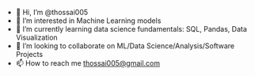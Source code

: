 - 👋 Hi, I’m @thossai005
- 👀 I’m interested in Machine Learning models
- 🌱 I’m currently learning data science fundamentals: SQL, Pandas, Data Visualization
- 💞️ I’m looking to collaborate on ML/Data Science/Analysis/Software Projects
- 📫 How to reach me thossai005@gmail.com
<!---
thossai005/thossai005 is a ✨ special ✨ repository because its `README.md` (this file) appears on your GitHub profile.
You can click the Preview link to take a look at your changes.
--->
